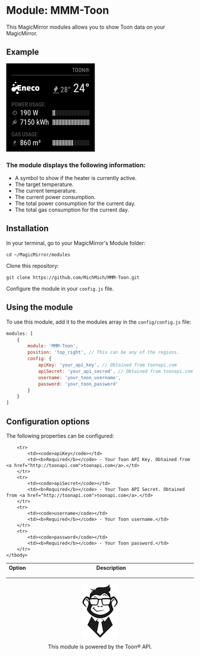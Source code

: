 # Module: MMM-Toon
This MagicMirror modules allows you to show Toon data on your MagicMirror.

## Example

![](.github/example.png)

### The module displays the following information:

* A symbol to show if the heater is currently active.
* The target temperature.
* The current temperature.
* The current power consumption.
* The total power consumption for the current day.
* The total gas consumption for the current day.

## Installation

In your terminal, go to your MagicMirror's Module folder:
````
cd ~/MagicMirror/modules
````

Clone this repository:
````
git clone https://github.com/MichMich/MMM-Toon.git
````

Configure the module in your `config.js` file.

## Using the module

To use this module, add it to the modules array in the `config/config.js` file:
````javascript
modules: [
    {
        module: 'MMM-Toon',
        position: 'top_right', // This can be any of the regions.
        config: {
            apiKey: 'your_api_key', // Obtained from toonapi.com
            apiSecret: 'your_api_secred', // Obtained from toonapi.com
            username: 'your_toon_username',
            password: 'your_toon_password'
        }
    }
]
````

## Configuration options

The following properties can be configured:


<table width="100%">
	<!-- why, markdown... -->
	<thead>
		<tr>
			<th>Option</th>
			<th width="100%">Description</th>
		</tr>
	<thead>
	<tbody>

		<tr>
			<td><code>apiKey</code></td>
			<td><b>Required</b></code> - Your Toon API Key. Obtained from <a href="http://toonapi.com">toonapi.com</a>.</td>
		</tr>
        <tr>
			<td><code>apiSecret</code></td>
			<td><b>Required</b></code> - Your Toon API Secret. Obtained from <a href="http://toonapi.com">toonapi.com</a>.</td>
		</tr>
        <tr>
			<td><code>username</code></td>
			<td><b>Required</b></code> - Your Toon username.</td>
		</tr>
        <tr>
			<td><code>password</code></td>
			<td><b>Required</b></code> - Your Toon password.</td>
		</tr>
	</tbody>
</table>

---
<p align="center">
    <a href="http://www.toonapi.com"><img src=".github/monkey_bw_2.png" style="width:100px; margin-bottom: 10px" /><br></a>
    This module is powered by the Toon® API.
</p>
